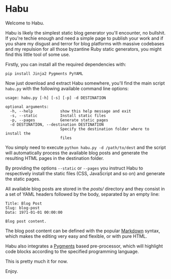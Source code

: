 Habu
====

Welcome to Habu.

Habu is likely the simplest static blog generator you'll encounter, no bullshit.
If you're techie enough and need a simple page to publish your work and if you share
my disgust and terror for blog platforms with massive codebases and my repulsion for
all those byzantine Ruby static generators, you might find this little tool of some use.

Firstly, you can install all the required dependencies with:

    pip install Jinja2 Pygments PyYAML

Now just download and extract Habu somewhere, you'll find the main script `habu.py` with
the following available command line options:

    usage: habu.py [-h] [-s] [-p] -d DESTINATION

    optional arguments:
      -h, --help            show this help message and exit
      -s, --static          Install static files
      -p, --pages           Generate static pages
      -d DESTINATION, --destination DESTINATION
                            Specify the destination folder where to install the
                            files

You simply need to execute `python habu.py -d /path/to/dest` and the 
script will automatically process the available blog posts and generate the
resulting HTML pages in the destination folder.

By providing the options `--static` or `--pages` you instruct Habu to
respectively install the static files (CSS, JavaScript and so on) and generate
the static pages.

All available blog posts are stored in the *posts/* directory and they consist
in a set of YAML headers followed by the body, separated by an empty line:

    Title: Blog Post
    Slug: blog-post
    Data: 1971-01-01 00:00:00

    Blog post content.

The blog post content can be defined with the popular [Markdown](https://daringfireball.net/projects/markdown/)
syntax, which makes the editing very easy and flexible, or with pure HTML.

Habu also integrates a [Pygments](http://pygments.org/) based pre-processor, which will highlight
code blocks according to the specified programming language.

This is pretty much it for now.

Enjoy.
